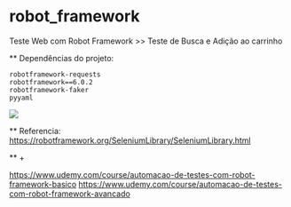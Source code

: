 # robot_framework

Teste Web com Robot Framework >> Teste de Busca e Adição ao carrinho

\*\* Dependências do projeto:

```
robotframework-requests
robotframework==6.0.2
robotframework-faker
pyyaml
```
<img src="https://github.com/victorfxz/robotframework_test_web/blob/main/rob_web_test/resultados/Teste%2004%20-%20Web.gif?raw=true" />

\*\* Referencia:  
https://robotframework.org/SeleniumLibrary/SeleniumLibrary.html

** +

https://www.udemy.com/course/automacao-de-testes-com-robot-framework-basico
https://www.udemy.com/course/automacao-de-testes-com-robot-framework-avancado
